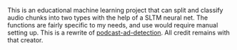 This is an educational machine learning project that can split and classify audio chunks into two types with the help of a SLTM neural net. The functions are fairly specific to my needs, and use would require manual setting up.
This is a rewrite of [podcast-ad-detection](https://github.com/amsterg/Podcast-Ad-Detection). All credit remains with that creator.
